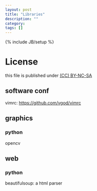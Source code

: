 ```yaml
---
layout: post
title: "Libraries"
description: ""
category: 
tags: []
---
```

{% include JB/setup %}
# License
this file is published under [(CC) BY-NC-SA](http://creativecommons.org/licenses/by-nc-sa/3.0/)

## software conf
vimrc: https://github.com/vgod/vimrc

## graphics
### python 
opencv

## web
### python
beautifulsoup: a html parser


